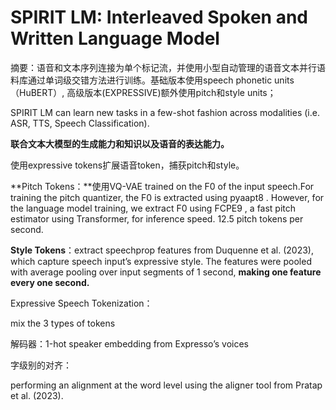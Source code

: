 # SPIRIT LM: Interleaved Spoken and Written Language Model

摘要：语音和文本序列连接为单个标记流，并使用小型自动管理的语音文本并行语料库通过单词级交错方法进行训练。基础版本使用speech phonetic units（HuBERT）, 高级版本(EXPRESSIVE)额外使用pitch和style units；

SPIRIT LM can learn new tasks in a few-shot fashion across modalities (i.e. ASR, TTS, Speech Classification).

**联合文本大模型的生成能力和知识以及语音的表达能力。**

使用expressive tokens扩展语音token，捕获pitch和style。

**Pitch Tokens：**使用VQ-VAE trained on the F0 of the input speech.For training the pitch quantizer, the F0 is extracted using pyaapt8 . However, for the language model training, we extract F0 using FCPE9 , a fast pitch estimator using Transformer, for inference speed. 12.5 pitch tokens per second.

**Style Tokens**：extract speechprop features from Duquenne et al. (2023), which capture speech input’s expressive style. The features were pooled with average pooling over input segments of 1 second, **making one feature every one second.**

Expressive Speech Tokenization：

mix the 3 types of tokens

解码器：1-hot speaker embedding from Expresso’s voices

字级别的对齐：

performing an alignment at the word level using the aligner tool from Pratap et al. (2023).
